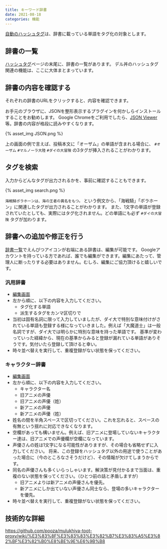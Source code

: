 ```yaml
---
title: キーワード辞書
date: 2021-08-18
categories: 機能
---
```


[自動のハッシュタグ](/articles/自動のハッシュタグ)は、辞書に載っている単語をタグ化の対象とします。

## 辞書の一覧

[ハッシュタグ](https://mstdn.delmulin.com/mulukhiya/app/hashtag)ページの末尾に、辞書の一覧があります。
デル丼のハッシュタグ関連の機能は、ここに大体まとまっています。

## 辞書の内容を確認する

それぞれの辞書のURLをクリックすると、内容を確認できます。

お手元のブラウザに、JSONを整形表示するプラグインを何かしらインストールすることをお勧めします。
Google Chromeをご利用でしたら、[JSON Viewer](https://chrome.google.com/webstore/detail/json-viewer/gbmdgpbipfallnflgajpaliibnhdgobh)等。辞書の内容が格段に読みやすくなります。

{% asset_img JSON.png %}

上の画面の例で言えば、投稿本文に「オーザム」の単語が含まれる場合に、 `#オーザム` `#マルノーラ大陸` `#ダイの大冒険` の3タグが挿入されることがわかります。

## タグを検索

入力からどんなタグが出力されるかを、事前に確認することもできます。

{% asset_img search.png %}

`海戦騎ボラホーンは、海の王者の異名をもつ。` という例文から、「海戦騎」「ボラホーン」に関連したタグが出力されることがわかります。
また、1文字の単語が登録されていたとしても、実際にはタグ化されません。どの単語にも必ず `#ダイの大冒険` タグが加わります。

## 辞書への追加や修正を行う

[辞書一覧](https://mstdn.delmulin.com/mulukhiya/app/hashtag)でえんぴつアイコンが右端にある辞書は、編集が可能です。
Googleアカウントを持っている方であれば、誰でも編集ができます。編集にあたって、管理人に断ったりする必要はありません。むしろ、編集にご協力頂けると嬉しいです。

### 汎用辞書

- [編集画面](https://docs.google.com/spreadsheets/d/1jBhkA3wTBrPRy4fi93sUd8ml4j_9GiO2IKIK_PpBoo4/edit#gid=0)
- 左から順に、以下の内容を入力してください。
  - タグ化する単語
  - 派生するタグをカンマ区切りで
- 当初は固有名詞に限って入力していましたが、ダイ大で特別な意味付けがされている単語も登録する様になっていきました。例えば「大魔道士」は一般名詞ですが、ダイ大では明らかに特別な意味を持った単語です。
  基準が変わっていった経緯から、現在の基準からみると登録が漏れている単語がありそうです。気付いたら登録して頂けると幸い。
- 時々並べ替えを実行して、重複登録がない状態を保ってください。

### キャラクター辞書

- [編集画面](https://docs.google.com/spreadsheets/d/1zNT92j3yds2Rra1xt9wlRP_3baIuXiQ8VHio5bLlC58/edit#gid=0)
- 左から順に、以下の内容を入力してください。
  - キャラクター名
  - 旧アニメの声優
  - 旧アニメの声優（姓）
  - 新アニメの声優
  - 新アニメの声優（姓）
- 姓名の間を半角スペースで区切ってください。これを忘れると、スペースの有無という揺れに対応できなくなります。
- 空欄があっても構いません。例えば、旧アニメに登場していないキャラクター達は、旧アニメでの声優欄が空欄になっています。
- 声優さんの姓は1文字になる可能性がありますが、その場合も省略せずに入力してください。
  将来、この登録をハッシュタグ以外の用途で使うことがあった場合に（今のところなさそうだけど）、その情報が欠けてしまうからです。
- 同名の声優さんも多くいらっしゃいます。解決策が見付かるまで当面は、重複のない状態を保ってください。（ひとつ前の話と矛盾しますが）
  - 旧アニメよりは新アニメの声優さんを優先。
  - 新アニメにしか出ていない声優さん同士なら、登場の多いキャラクターを優先。
- 時々並べ替えを実行して、重複登録がない状態を保ってください。

## 技術的な詳細

https://github.com/pooza/mulukhiya-toot-proxy/wiki/%E3%83%8F%E3%83%83%E3%82%B7%E3%83%A5%E3%82%BF%E3%82%B0%E8%BE%9E%E6%9B%B8

